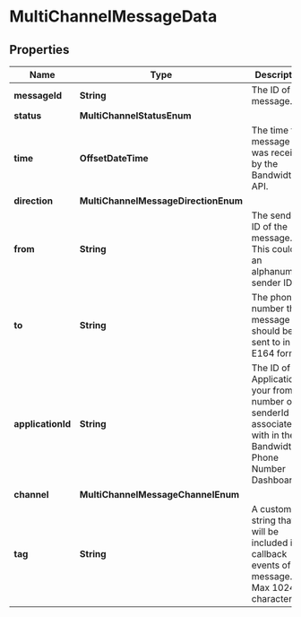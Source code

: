 

# MultiChannelMessageData


## Properties

| Name | Type | Description | Notes |
|------------ | ------------- | ------------- | -------------|
|**messageId** | **String** | The ID of the message. |  [optional] |
|**status** | **MultiChannelStatusEnum** |  |  [optional] |
|**time** | **OffsetDateTime** | The time the message was received by the Bandwidth API. |  [optional] |
|**direction** | **MultiChannelMessageDirectionEnum** |  |  [optional] |
|**from** | **String** | The sender ID of the message. This could be an alphanumeric sender ID. |  [optional] |
|**to** | **String** | The phone number the message should be sent to in E164 format. |  [optional] |
|**applicationId** | **String** | The ID of the Application your from number or senderId is associated with in the Bandwidth Phone Number Dashboard. |  [optional] |
|**channel** | **MultiChannelMessageChannelEnum** |  |  [optional] |
|**tag** | **String** | A custom string that will be included in callback events of the message. Max 1024 characters. |  [optional] |



